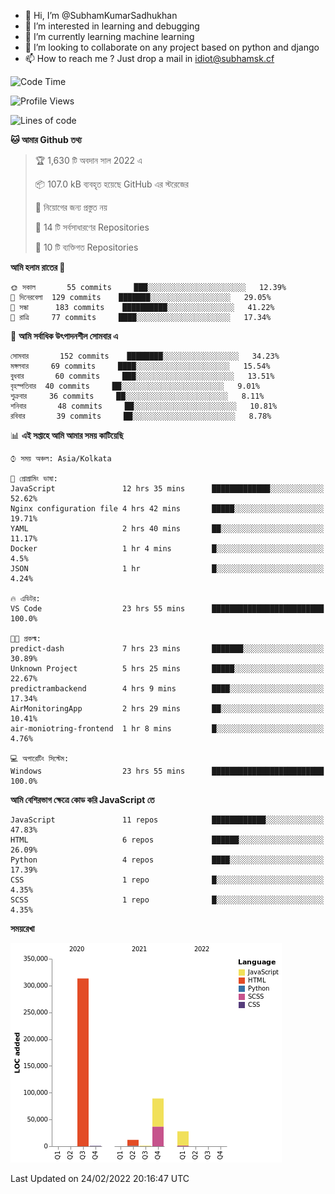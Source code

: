 - 👋 Hi, I’m @SubhamKumarSadhukhan
- 👀 I’m interested in learning and debugging
- 🌱 I’m currently learning machine learning
- 💞️ I’m looking to collaborate on any project based on python and django
- 📫 How to reach me ?
      Just drop a mail in idiot@subhamsk.cf

<!---
SubhamKumarSadhukhan/SubhamKumarSadhukhan is a ✨ special ✨ repository because its `README.md` (this file) appears on your GitHub profile.
You can click the Preview link to take a look at your changes.
--->


<!--START_SECTION:waka-->
![Code Time](http://img.shields.io/badge/Code%20Time-205%20hrs%208%20mins-blue)

![Profile Views](http://img.shields.io/badge/%E0%A6%AA%E0%A7%8D%E0%A6%B0%E0%A7%8B%E0%A6%AB%E0%A6%BE%E0%A6%87%E0%A6%B2%20%E0%A6%A6%E0%A6%B0%E0%A7%8D%E0%A6%B6%E0%A6%A8-5-blue)

![Lines of code](https://img.shields.io/badge/%E0%A6%B9%E0%A7%8D%E0%A6%AF%E0%A6%BE%E0%A6%B2%E0%A7%8B%20%E0%A6%93%E0%A6%AF%E0%A6%BC%E0%A6%BE%E0%A6%B0%E0%A7%8D%E0%A6%B2%E0%A7%8D%E0%A6%A1%20%E0%A6%A5%E0%A7%87%E0%A6%95%E0%A7%87%20%E0%A6%86%E0%A6%AE%E0%A6%BF%20%E0%A6%B2%E0%A6%BF%E0%A6%96%E0%A7%87%E0%A6%9B%E0%A6%BF-444%20Thousand%20%E0%A6%95%E0%A7%8B%E0%A6%A1%E0%A7%87%E0%A6%B0%20%E0%A6%B2%E0%A6%BE%E0%A6%87%E0%A6%A8-blue)

**🐱 আমার Github তথ্য** 

> 🏆 1,630 টি অবদান সাল 2022 এ
 > 
> 📦 107.0 kB ব্যবহৃত হয়েছে GitHub এর স্টরেজের 
 > 
> 🚫 নিয়োগের জন্য প্রস্তুত নয়
 > 
> 📜 14 টি সর্বসাধারণের Repositories 
 > 
> 🔑 10 টি ব্যক্তিগত Repositories  
 > 
**আমি হলাম রাতের 🦉** 

```text
🌞 সকাল       55 commits     ███░░░░░░░░░░░░░░░░░░░░░░   12.39% 
🌆 দিনেরবেলা  129 commits    ███████░░░░░░░░░░░░░░░░░░   29.05% 
🌃 সন্ধা      183 commits    ██████████░░░░░░░░░░░░░░░   41.22% 
🌙 রাত্রি     77 commits     ████░░░░░░░░░░░░░░░░░░░░░   17.34%

```
📅 **আমি সর্বাধিক উৎপাদনশীল সোমবার এ** 

```text
সোমবার       152 commits    ████████░░░░░░░░░░░░░░░░░   34.23% 
মঙ্গলবার     69 commits     ████░░░░░░░░░░░░░░░░░░░░░   15.54% 
বুধবার       60 commits     ███░░░░░░░░░░░░░░░░░░░░░░   13.51% 
বৃহস্পতিবার  40 commits     ██░░░░░░░░░░░░░░░░░░░░░░░   9.01% 
শুক্রবার     36 commits     ██░░░░░░░░░░░░░░░░░░░░░░░   8.11% 
শনিবার       48 commits     ██░░░░░░░░░░░░░░░░░░░░░░░   10.81% 
রবিবার       39 commits     ██░░░░░░░░░░░░░░░░░░░░░░░   8.78%

```


📊 **এই সপ্তাহে আমি আমার সময় কাটিয়েছি** 

```text
⌚︎ সময় অঞ্চল: Asia/Kolkata

💬 প্রোগ্রামিং ভাষা: 
JavaScript               12 hrs 35 mins      █████████████░░░░░░░░░░░░   52.62% 
Nginx configuration file 4 hrs 42 mins       █████░░░░░░░░░░░░░░░░░░░░   19.71% 
YAML                     2 hrs 40 mins       ██░░░░░░░░░░░░░░░░░░░░░░░   11.17% 
Docker                   1 hr 4 mins         █░░░░░░░░░░░░░░░░░░░░░░░░   4.5% 
JSON                     1 hr                █░░░░░░░░░░░░░░░░░░░░░░░░   4.24%

🔥 এডিটর: 
VS Code                  23 hrs 55 mins      █████████████████████████   100.0%

🐱‍💻 প্রকল্ম: 
predict-dash             7 hrs 23 mins       ███████░░░░░░░░░░░░░░░░░░   30.89% 
Unknown Project          5 hrs 25 mins       █████░░░░░░░░░░░░░░░░░░░░   22.67% 
predictrambackend        4 hrs 9 mins        ████░░░░░░░░░░░░░░░░░░░░░   17.34% 
AirMonitoringApp         2 hrs 29 mins       ██░░░░░░░░░░░░░░░░░░░░░░░   10.41% 
air-moniotring-frontend  1 hr 8 mins         █░░░░░░░░░░░░░░░░░░░░░░░░   4.76%

💻 অপারেটিং সিস্টেম: 
Windows                  23 hrs 55 mins      █████████████████████████   100.0%

```

**আমি বেশিরভাগ ক্ষেত্রে কোড করি JavaScript তে** 

```text
JavaScript               11 repos            ████████████░░░░░░░░░░░░░   47.83% 
HTML                     6 repos             ██████░░░░░░░░░░░░░░░░░░░   26.09% 
Python                   4 repos             ████░░░░░░░░░░░░░░░░░░░░░   17.39% 
CSS                      1 repo              █░░░░░░░░░░░░░░░░░░░░░░░░   4.35% 
SCSS                     1 repo              █░░░░░░░░░░░░░░░░░░░░░░░░   4.35%

```


**সময়রেখা**

![Chart not found](https://raw.githubusercontent.com/SubhamKumarSadhukhan/SubhamKumarSadhukhan/main/charts/bar_graph.png) 


 Last Updated on 24/02/2022 20:16:47 UTC
<!--END_SECTION:waka-->
